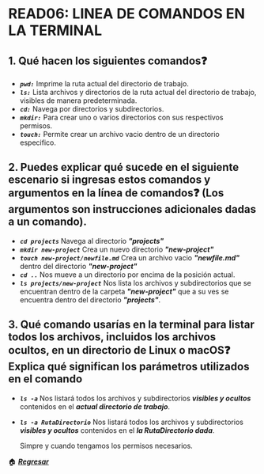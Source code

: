 
# READ06: LINEA DE COMANDOS EN LA TERMINAL

## 1. Qué hacen los siguientes comandos❓

- ***`pwd:`*** Imprime la ruta actual del directorio de trabajo.
- ***`ls:`*** Lista archivos y directorios de la ruta actual del directorio de trabajo, visibles de manera predeterminada.
- ***`cd:`*** Navega por directorios y subdirectorios.
- ***`mkdir:`*** Para crear uno o varios directorios con sus respectivos permisos.
- ***`touch:`*** Permite crear un archivo vacio dentro de un directorio especifico.

## 2. Puedes explicar qué sucede en el siguiente escenario si ingresas estos comandos y argumentos en la línea de comandos❓ (Los argumentos son instrucciones adicionales dadas a un comando).

- ***`cd projects`*** Navega al directorio ***"projects"***
- ***`mkdir new-project`*** Crea un nuevo directorio ***"new-project"***
- ***`touch new-project/newfile.md`*** Crea un archivo vacio ***"newfile.md"*** dentro del directorio ***"new-project"***
- ***`cd ..`*** Nos mueve a un directorio por encima de la posición actual.
- ***`ls projects/new-project`*** Nos lista los archivos y subdirectorios que se encuentran dentro de la carpeta ***"new-project"*** que a su ves se encuentra dentro del directorio ***"projects"***.

## 3. Qué comando usarías en la terminal para listar todos los archivos, incluidos los archivos ocultos, en un directorio de Linux o macOS❓ Explica qué significan los parámetros utilizados en el comando

- ***`ls -a`*** Nos listará todos los archivos y subdirectorios ***visibles y ocultos*** contenidos en el ***actual directorio de trabajo***.
- ***`ls -a RutaDirectorio`*** Nos listará todos los archivos y subdirectorios ***visibles y ocultos*** contenidos en el ***la RutaDirectorio dada***.

  Simpre y cuando tengamos los permisos necesarios.

🏠 [***Regresar***](../README.md)
